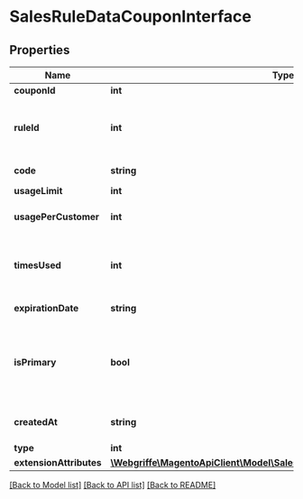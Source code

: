 # SalesRuleDataCouponInterface

## Properties
Name | Type | Description | Notes
------------ | ------------- | ------------- | -------------
**couponId** | **int** | Coupon id | [optional] 
**ruleId** | **int** | The id of the rule associated with the coupon | 
**code** | **string** | Coupon code | [optional] 
**usageLimit** | **int** | Usage limit | [optional] 
**usagePerCustomer** | **int** | Usage limit per customer | [optional] 
**timesUsed** | **int** | The number of times the coupon has been used | 
**expirationDate** | **string** | Expiration date | [optional] 
**isPrimary** | **bool** | The coupon is primary coupon for the rule that it&#39;s associated with | 
**createdAt** | **string** | When the coupon is created | [optional] 
**type** | **int** | Of coupon | [optional] 
**extensionAttributes** | [**\Webgriffe\MagentoApiClient\Model\SalesRuleDataCouponExtensionInterface**](SalesRuleDataCouponExtensionInterface.md) |  | [optional] 

[[Back to Model list]](../README.md#documentation-for-models) [[Back to API list]](../README.md#documentation-for-api-endpoints) [[Back to README]](../README.md)


